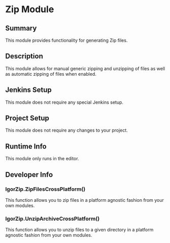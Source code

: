 Zip Module
=============

## Summary

This module provides functionality for generating Zip files.

## Description

This module allows for manual generic zipping and unzipping of files as well as automatic zipping of files when enabled.

## Jenkins Setup

This module does not require any special Jenkins setup.

## Project Setup

This module does not require any changes to your project.

## Runtime Info

This module only runs in the editor.

## Developer Info

### IgorZip.ZipFilesCrossPlatform()

This function allows you to zip files in a platform agnostic fashion from your own modules.

### IgorZip.UnzipArchiveCrossPlatform()

This function allows you to unzip files to a given directory in a platform agnostic fashion from your own modules.